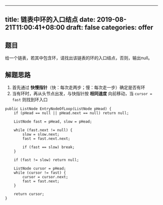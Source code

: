 
---
title: 链表中环的入口结点
date: 2019-08-21T11:00:41+08:00
draft: false
categories: offer
---


## 题目

给一个链表，若其中包含环，请找出该链表的环的入口结点，否则，输出null。


## 解题思路

  1. 首先通过 **快慢指针**（快：每次走两步；慢：每次走一步）确定是否有环
  2. 当有环时，再从头节点出发，与快指针按 **相同速度** 向前移动，当 `cursor = fast` 则找到环入口

```
public ListNode EntryNodeOfLoop(ListNode pHead) {
    if (pHead == null || pHead.next == null) return null;

    ListNode fast = pHead, slow = pHead;

    while (fast.next != null) {
        slow = slow.next;
        fast = fast.next.next;

        if (fast == slow) break;
    }

    if (fast != slow) return null;

    ListNode cursor = pHead;
    while (cursor != fast) {
        cursor = cursor.next;
        fast = fast.next;
    }

    return cursor;
}
```
